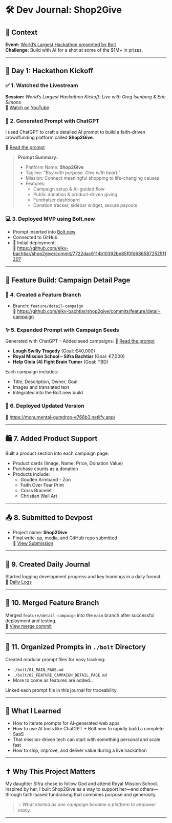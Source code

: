 # 🛠️ Dev Journal: Shop2Give

## 🧩 Context
**Event:** [World’s Largest Hackathon presented by Bolt](https://worldslargesthackathon.devpost.com/?ref_feature=challenge&ref_medium=discover)  
**Challenge:** Build with AI for a shot at some of the $1M+ in prizes.

---

## 🚀 Day 1: Hackathon Kickoff

### ✅ 1. Watched the Livestream
**Session:** *World’s Largest Hackathon Kickoff: Live with Greg Isenberg & Eric Simons*  
🔗 [Watch on YouTube](https://youtu.be/KY8xaxkQz0w?si=9W_kYX6s2-K3WDD8)

### 🤖 2. Generated Prompt with ChatGPT
I used ChatGPT to craft a detailed AI prompt to build a faith-driven crowdfunding platform called **Shop2Give**.

📄 [Read the prompt](./bolt/01_MAIN_PAGE.md)

> **Prompt Summary:**
> - Platform Name: **Shop2Give**
> - Tagline: *"Buy with purpose. Give with heart."*
> - Mission: Connect meaningful shopping to life-changing causes
> - Features:
>   - Campaign setup & AI-guided flow
>   - Public donation & product-driven giving
>   - Fundraiser dashboard
>   - Donation tracker, sidebar widget, secure payouts

### 💻 3. Deployed MVP using Bolt.new
- Prompt inserted into [Bolt.new](https://bolt.new/?rid=dm8ttl)
- Connected to GitHub
- 🚀 Initial deployment:  
  🔗 https://github.com/elky-bachtiar/shop2give/commit/7722dac6114b10392be85f0fd686587252511207

---

## 🧪 Feature Build: Campaign Detail Page

### 🌱 4. Created a Feature Branch
- Branch: `feature/detail-campaign`  
🔗 https://github.com/elky-bachtiar/shop2give/commits/feature/detail-campaign

### ✨ 5. Expanded Prompt with Campaign Seeds

Generated with ChatGPT – Added seed campaigns:
📄 [Read the prompt](./bolt/02_FEATURE_CAMPAIGN_DETAIL_PAGE.md)

- **Lough Swilly Tragedy** (Goal: €40,000)
- **Royal Mission School – Sifra Bachtiar** (Goal: €7,000)
- **Help Gioia (4) Fight Brain Tumor** (Goal: TBD)

Each campaign includes:
- Title, Description, Owner, Goal
- Images and translated text
- Integrated into the Bolt.new build

### 🚀 6. Deployed Updated Version
🔗 https://monumental-gumdrop-e768b3.netlify.app/

---

## 🛍️ 7. Added Product Support

Built a product section into each campaign page:
- Product cards (Image, Name, Price, Donation Value)
- Purchase counts as a donation
- Products include:
  - Gouden Armband - Zon
  - Faith Over Fear Print
  - Cross Bracelet
  - Christian Wall Art

---

## 📤 8. Submitted to Devpost

- Project name: **Shop2Give**
- Final write-up, media, and GitHub repo submitted  
🔗 [View Submission](https://devpost.com/software/shop2give)

---

## 📅 9. Created Daily Journal

Started logging development progress and key learnings in a daily format.  
📄 [Daily Logs](./DEV_JOURNAL_DAILY.md)

---

## 🔀 10. Merged Feature Branch

Merged `feature/detail-campaign` into the `main` branch after successful deployment and testing.  
🔗 [View merge commit](https://github.com/elky-bachtiar/shop2give/commit/<replace-with-merge-sha>)

---

## 🧠 11. Organized Prompts in `./bolt` Directory

Created modular prompt files for easy tracking:
- `./bolt/01_MAIN_PAGE.md`  
- `./bolt/02_FEATURE_CAMPAIGN_DETAIL_PAGE.md`  
- More to come as features are added...

Linked each prompt file in this journal for traceability.

---

## 🙌 What I Learned

- How to iterate prompts for AI-generated web apps
- How to use AI tools like ChatGPT + Bolt.new to rapidly build a complete SaaS
- That mission-driven tech can start with something personal and scale fast
- How to ship, improve, and deliver value during a live hackathon

---

## ✝️ Why This Project Matters

My daughter Sifra chose to follow God and attend Royal Mission School. Inspired by her, I built Shop2Give as a way to support her—and others—through faith-based fundraising that combines purpose and generosity.

> 💡 *What started as one campaign became a platform to empower many.*

---
